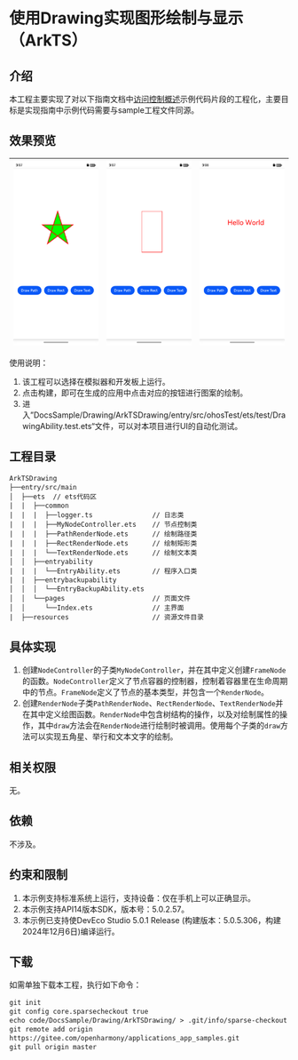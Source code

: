 # 使用Drawing实现图形绘制与显示（ArkTS）

## 介绍

本工程主要实现了对以下指南文档中[访问控制概述](https://docs.openharmony.cn/pages/v5.0/zh-cn/application-dev/security/AccessToken/access-token-overview.md)示例代码片段的工程化，主要目标是实现指南中示例代码需要与sample工程文件同源。

## 效果预览

| ![](screenshot/path.png) | ![](screenshot/rect.png) | ![](screenshot/text.png) |
| ------------------------ | ------------------------ | ------------------------ |

使用说明：
1. 该工程可以选择在模拟器和开发板上运行。
2. 点击构建，即可在生成的应用中点击对应的按钮进行图案的绘制。
3. 进入”DocsSample/Drawing/ArkTSDrawing/entry/src/ohosTest/ets/test/DrawingAbility.test.ets“文件，可以对本项目进行UI的自动化测试。

## 工程目录

```
ArkTSDrawing
├──entry/src/main
│  ├──ets  // ets代码区
|  |  ├──common
|  |  |  ├──logger.ts               // 日志类
|  |  |  ├──MyNodeController.ets    // 节点控制类
|  |  |  ├──PathRenderNode.ets      // 绘制路径类
|  |  |  ├──RectRenderNode.ets      // 绘制矩形类
|  |  |  └──TextRenderNode.ets      // 绘制文本类
│  │  ├──entryability
|  |  |  └──EntryAbility.ets        // 程序入口类
|  |  ├──entrybackupability
│  │  │  └──EntryBackupAbility.ets   
│  │  └──pages                      // 页面文件
│  │     └──Index.ets               // 主界面
|  ├──resources         			// 资源文件目录
```

## 具体实现

1. 创建`NodeController`的子类`MyNodeController`，并在其中定义创建`FrameNode`的函数。`NodeController`定义了节点容器的控制器，控制着容器里在生命周期中的节点。`FrameNode`定义了节点的基本类型，并包含一个`RenderNode`。
2. 创建`RenderNode`子类`PathRenderNode`、`RectRenderNode`、`TextRenderNode`并在其中定义绘图函数。`RenderNode`中包含树结构的操作，以及对绘制属性的操作，其中`draw`方法会在`RenderNode`进行绘制时被调用。使用每个子类的`draw`方法可以实现五角星、举行和文本文字的绘制。

## 相关权限

无。

## 依赖

不涉及。

## 约束和限制

1. 本示例支持标准系统上运行，支持设备：仅在手机上可以正确显示。
2. 本示例支持API14版本SDK，版本号：5.0.2.57。
3. 本示例已支持使DevEco Studio 5.0.1 Release (构建版本：5.0.5.306，构建 2024年12月6日)编译运行。

## 下载

如需单独下载本工程，执行如下命令：

```
git init
git config core.sparsecheckout true
echo code/DocsSample/Drawing/ArkTSDrawing/ > .git/info/sparse-checkout
git remote add origin https://gitee.com/openharmony/applications_app_samples.git
git pull origin master
```

